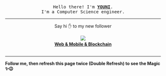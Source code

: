 
<p align='center'>
<samp>
Hello there! I'm <b><a rel='nofollow noopener noreferrer' target='_blank' href='https://github.com/abdelyouni'>YOUNI</a></b>.
<br>I'm a Computer Science engineer.
</samp>
</p>
<hr>
<p align='center'>
<span>Say hi ✋ to my new follower </span></br></br>
<img src='https://avatars3.githubusercontent.com/u/33049672?s=100&amp;v=4'><img src='https://maisonpizza.com/github/abdelyouni/1609925464_img.png' width='1' height='1'><b></br>
<a rel='nofollow noopener noreferrer' target='_blank' href='https://github.com/kroim'>Web &amp; Mobile &amp; Blockchain</a></b></br></br>
</p>
<hr>
<b>Follow me, then refresh this page twice (Double Refresh) to see the Magic ✨😉</b> 
